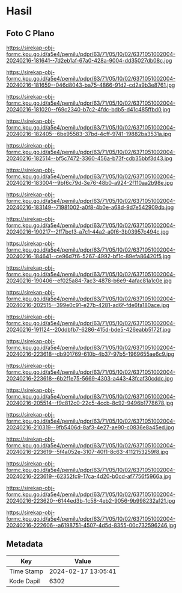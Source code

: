 # Hasil

## Foto C Plano

https://sirekap-obj-formc.kpu.go.id/a5e4/pemilu/pdpr/63/71/05/10/02/6371051002004-20240216-181641--7d2eb1af-67a0-428a-9004-dd35027db08c.jpg

https://sirekap-obj-formc.kpu.go.id/a5e4/pemilu/pdpr/63/71/05/10/02/6371051002004-20240216-181659--046d8043-ba75-4866-91d2-cd2a9b3e8761.jpg

https://sirekap-obj-formc.kpu.go.id/a5e4/pemilu/pdpr/63/71/05/10/02/6371051002004-20240216-181020--f69c2340-b7c2-4fdc-bdb5-d41c485ffbd0.jpg

https://sirekap-obj-formc.kpu.go.id/a5e4/pemilu/pdpr/63/71/05/10/02/6371051002004-20240216-182405--6be95583-37bd-4cff-9741-19882ba3531a.jpg

https://sirekap-obj-formc.kpu.go.id/a5e4/pemilu/pdpr/63/71/05/10/02/6371051002004-20240216-182514--bf5c7472-3360-456a-b73f-cdb35bbf3d43.jpg

https://sirekap-obj-formc.kpu.go.id/a5e4/pemilu/pdpr/63/71/05/10/02/6371051002004-20240216-183004--9bf6c79d-3e76-48b0-a924-2f110aa2b98e.jpg

https://sirekap-obj-formc.kpu.go.id/a5e4/pemilu/pdpr/63/71/05/10/02/6371051002004-20240216-183149--71981002-a0f8-4b0e-a68d-9d7e542909db.jpg

https://sirekap-obj-formc.kpu.go.id/a5e4/pemilu/pdpr/63/71/05/10/02/6371051002004-20240216-190217--2ff7bcf3-a7c1-44a2-a0f6-3b03957c494c.jpg

https://sirekap-obj-formc.kpu.go.id/a5e4/pemilu/pdpr/63/71/05/10/02/6371051002004-20240216-184641--ce96d7f6-5267-4992-bf1c-89efa86420f5.jpg

https://sirekap-obj-formc.kpu.go.id/a5e4/pemilu/pdpr/63/71/05/10/02/6371051002004-20240216-190406--ef025a84-7ac3-4878-b6e9-4afac81a1c0e.jpg

https://sirekap-obj-formc.kpu.go.id/a5e4/pemilu/pdpr/63/71/05/10/02/6371051002004-20240216-202515--399e0c91-e27b-4281-ad6f-fde6fa180ace.jpg

https://sirekap-obj-formc.kpu.go.id/a5e4/pemilu/pdpr/63/71/05/10/02/6371051002004-20240216-191124--20ddbfb7-6286-415d-bde5-426eabb5172f.jpg

https://sirekap-obj-formc.kpu.go.id/a5e4/pemilu/pdpr/63/71/05/10/02/6371051002004-20240216-223618--db901769-610b-4b37-97b5-1969655ae6c9.jpg

https://sirekap-obj-formc.kpu.go.id/a5e4/pemilu/pdpr/63/71/05/10/02/6371051002004-20240216-223618--6b2f1e75-5669-4303-a443-43fcaf30cddc.jpg

https://sirekap-obj-formc.kpu.go.id/a5e4/pemilu/pdpr/63/71/05/10/02/6371051002004-20240216-205514--f9c812c0-22c5-4ccb-8c92-9496b1778678.jpg

https://sirekap-obj-formc.kpu.go.id/a5e4/pemilu/pdpr/63/71/05/10/02/6371051002004-20240216-210319--9fb5406d-8af3-4e27-ae90-c0836e8a45ed.jpg

https://sirekap-obj-formc.kpu.go.id/a5e4/pemilu/pdpr/63/71/05/10/02/6371051002004-20240216-223619--5f4a052e-3107-40f1-8c63-4112153259f8.jpg

https://sirekap-obj-formc.kpu.go.id/a5e4/pemilu/pdpr/63/71/05/10/02/6371051002004-20240216-223619--62352fc9-17ca-4d20-b0cd-af7756f5966a.jpg

https://sirekap-obj-formc.kpu.go.id/a5e4/pemilu/pdpr/63/71/05/10/02/6371051002004-20240216-223620--6144ed3b-1c58-4eb2-9056-9b998232a121.jpg

https://sirekap-obj-formc.kpu.go.id/a5e4/pemilu/pdpr/63/71/05/10/02/6371051002004-20240216-222606--a6198751-4507-4d5d-8355-00c732596246.jpg


## Metadata

| Key        | Value               |
| ---------- | ------------------- |
| Time Stamp | 2024-02-17 13:05:41 |
| Kode Dapil | 6302                |



